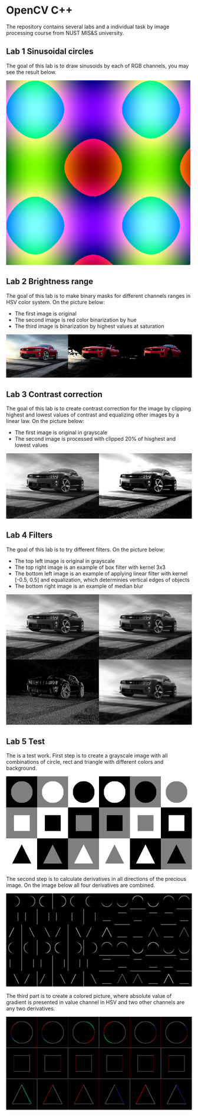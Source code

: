 # OpenCV C++
The repository contains several labs and a individual task by image processing course from NUST MIS&S university.

## Lab 1 Sinusoidal circles
The goal of this lab is to draw sinusoids by each of RGB channels, you may see the result below.

![lab1](pictures/lab1.png)

## Lab 2 Brightness range
The goal of this lab is to make binary masks for different channels ranges in HSV color system. On the picture below:
- The first image is original
- The second image is red color binarization by hue
- The third image is binarization by highest values at saturation

![lab2](pictures/lab2.png)

## Lab 3 Contrast correction
The goal of this lab is to create contrast correction for the image by clipping highest and lowest values of contrast and equalizing other images by a linear law. On the picture below:
- The first image is original in grayscale
- The second image is processed with clipped 20% of hisghest and lowest values

![lab3](pictures/lab3.png)

## Lab 4 Filters
The goal of this lab is to try different filters. On the picture below:
- The top left image is original in grayscale
- The top right image is an example of box filter with kernel 3x3
- The bottom left image is an example of applying linear filter with kernel [-0.5, 0.5] and equalization, which determinies vertical edges of objects
- The bottom right image is an example of median blur

![lab4](pictures/lab4.png)

## Lab 5 Test
The is a test work. First step is to create a grayscale image with all combinations of circle, rect and triangle with different colors and background.

![lab5_step1](pictures/lab5_source.png)

The second step is to calculate derivatives in all directions of the precious image. On the image below all four derivatives are combined.

![lab5_step1](pictures/lab5_derivatives.png)

The third part is to create a colored picture, where absolute value of gradient is presented in value channel in HSV and two other channels are any two derivatives.

![lab5_step1](pictures/lab5_result.png)
